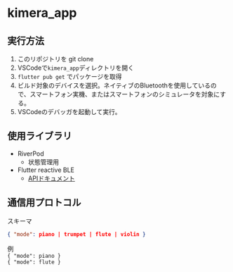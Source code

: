 # kimera_app

## 実行方法
1. このリポジトリを git clone
2. VSCodeで`kimera_app`ディレクトリを開く
3. `flutter pub get` でパッケージを取得
4. ビルド対象のデバイスを選択。ネイティブのBluetoothを使用しているので、スマートフォン実機、またはスマートフォンのシミュレータを対象にする。
5. VSCodeのデバッガを起動して実行。

## 使用ライブラリ
- RiverPod
  - 状態管理用
- Flutter reactive BLE
  - [APIドキュメント](https://pub.dev/documentation/flutter_reactive_ble/latest/)

## 通信用プロトコル
スキーマ
``` json
{ "mode": piano | trumpet | flute | violin }
```

例  
`{ "mode": piano }`  
`{ "mode": flute }`  

